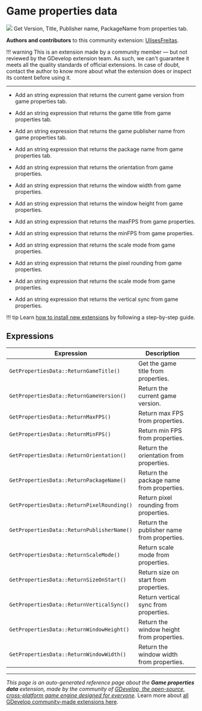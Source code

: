 # Game properties data

<img src="https://resources.gdevelop-app.com/assets/Icons/numeric.svg" class="extension-icon"></img>
Get Version, Title, Publisher name, PackageName from properties tab.

**Authors and contributors** to this community extension: [UlisesFreitas](https://gd.games/UlisesFreitas).

!!! warning
    This is an extension made by a community member — but not reviewed
    by the GDevelop extension team. As such, we can't guarantee it
    meets all the quality standards of official extensions. In case of
    doubt, contact the author to know more about what the extension
    does or inspect its content before using it.

---

* Add an string expression that returns the current game version from game properties tab.

* Add an string expression that returns the game title from game properties tab.
* Add an string expression that returns the game publisher name from game properties tab.
* Add an string expression that returns the package name from game properties tab.
* Add an string expression that returns the orientation from game properties.
* Add an string expression that returns the window width from game properties.
* Add an string expression that returns the window height from game properties.
* Add an string expression that returns the maxFPS from game properties.
* Add an string expression that returns the minFPS from game properties.
* Add an string expression that returns the scale mode from game properties.
* Add an string expression that returns the pixel rounding from game properties.
* Add an string expression that returns the scale mode from game properties.
* Add an string expression that returns the vertical sync from game properties.


!!! tip
    Learn [how to install new extensions](/gdevelop5/extensions/search) by following a step-by-step guide.

## Expressions

| Expression | Description |  |
|-----|-----|-----|
| `GetPropertiesData::ReturnGameTitle()` | Get the game title from properties. ||
| `GetPropertiesData::ReturnGameVersion()` | Return the current game version. ||
| `GetPropertiesData::ReturnMaxFPS()` | Return max FPS from properties. ||
| `GetPropertiesData::ReturnMinFPS()` | Return min FPS from properties. ||
| `GetPropertiesData::ReturnOrientation()` | Return the orientation from properties. ||
| `GetPropertiesData::ReturnPackageName()` | Return the package name from properties. ||
| `GetPropertiesData::ReturnPixelRounding()` | Return pixel rounding from properties. ||
| `GetPropertiesData::ReturnPublisherName()` | Return the publisher name from properties. ||
| `GetPropertiesData::ReturnScaleMode()` | Return scale mode from properties. ||
| `GetPropertiesData::ReturnSizeOnStart()` | Return size on start from properties. ||
| `GetPropertiesData::ReturnVerticalSync()` | Return vertical sync from properties. ||
| `GetPropertiesData::ReturnWindowHeight()` | Return the window height from properties. ||
| `GetPropertiesData::ReturnWindowWidth()` | Return the window width from properties. ||


---

*This page is an auto-generated reference page about the **Game properties data** extension, made by the community of [GDevelop, the open-source, cross-platform game engine designed for everyone](https://gdevelop.io/).* Learn more about [all GDevelop community-made extensions here](/gdevelop5/extensions).